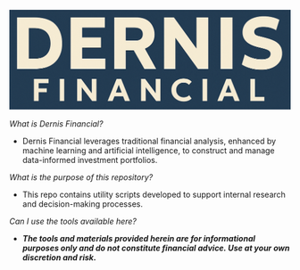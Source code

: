 <p align="center">
  <img src="images/main-banner.png", width="800"/>
</p>

*What is Dernis Financial?*
- Dernis Financial leverages traditional financial analysis, enhanced by machine learning and artificial intelligence, to construct and manage data-informed investment portfolios.

*What is the purpose of this repository?*
- This repo contains utility scripts developed to support internal research and decision-making processes.

*Can I use the tools available here?*
- ***The tools and materials provided herein are for informational purposes only and do not constitute financial advice. Use at your own discretion and risk.***